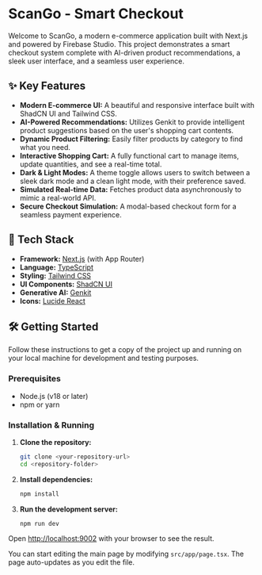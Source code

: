 # ScanGo - Smart Checkout

Welcome to ScanGo, a modern e-commerce application built with Next.js and powered by Firebase Studio. This project demonstrates a smart checkout system complete with AI-driven product recommendations, a sleek user interface, and a seamless user experience.

## ✨ Key Features

- **Modern E-commerce UI:** A beautiful and responsive interface built with ShadCN UI and Tailwind CSS.
- **AI-Powered Recommendations:** Utilizes Genkit to provide intelligent product suggestions based on the user's shopping cart contents.
- **Dynamic Product Filtering:** Easily filter products by category to find what you need.
- **Interactive Shopping Cart:** A fully functional cart to manage items, update quantities, and see a real-time total.
- **Dark & Light Modes:** A theme toggle allows users to switch between a sleek dark mode and a clean light mode, with their preference saved.
- **Simulated Real-time Data:** Fetches product data asynchronously to mimic a real-world API.
- **Secure Checkout Simulation:** A modal-based checkout form for a seamless payment experience.

## 🚀 Tech Stack

- **Framework:** [Next.js](https://nextjs.org/) (with App Router)
- **Language:** [TypeScript](https://www.typescriptlang.org/)
- **Styling:** [Tailwind CSS](https://tailwindcss.com/)
- **UI Components:** [ShadCN UI](https://ui.shadcn.com/)
- **Generative AI:** [Genkit](https://firebase.google.com/docs/genkit)
- **Icons:** [Lucide React](https://lucide.dev/)

## 🛠️ Getting Started

Follow these instructions to get a copy of the project up and running on your local machine for development and testing purposes.

### Prerequisites

- Node.js (v18 or later)
- npm or yarn

### Installation & Running

1.  **Clone the repository:**
    ```bash
    git clone <your-repository-url>
    cd <repository-folder>
    ```

2.  **Install dependencies:**
    ```bash
    npm install
    ```

3.  **Run the development server:**
    ```bash
    npm run dev
    ```

Open [http://localhost:9002](http://localhost:9002) with your browser to see the result.

You can start editing the main page by modifying `src/app/page.tsx`. The page auto-updates as you edit the file.
